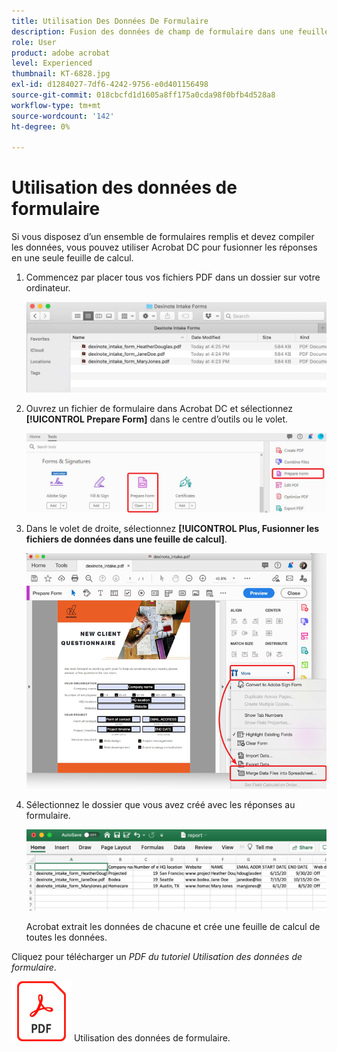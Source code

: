 ```yaml
---
title: Utilisation Des Données De Formulaire
description: Fusion des données de champ de formulaire dans une feuille de calcul unique dans Acrobat DC
role: User
product: adobe acrobat
level: Experienced
thumbnail: KT-6828.jpg
exl-id: d1284027-7df6-4242-9756-e0d401156498
source-git-commit: 018cbcfd1d1605a8ff175a0cda98f0bfb4d528a8
workflow-type: tm+mt
source-wordcount: '142'
ht-degree: 0%

---
```


# Utilisation des données de formulaire

Si vous disposez d’un ensemble de formulaires remplis et devez compiler les données, vous pouvez utiliser Acrobat DC pour fusionner les réponses en une seule feuille de calcul.

1. Commencez par placer tous vos fichiers PDF dans un dossier sur votre ordinateur.

   ![Données de formulaire Étape 1](../assets/FormData_1.png)

1. Ouvrez un fichier de formulaire dans Acrobat DC et sélectionnez **[!UICONTROL Prepare Form]** dans le centre d’outils ou le volet.

   ![Étape 2 des données de formulaire](../assets/FormData_2.png)

1. Dans le volet de droite, sélectionnez **[!UICONTROL Plus, Fusionner les fichiers de données dans une feuille de calcul]**.

   ![Étape 3 des données de formulaire](../assets/FormData_3.png)

1. Sélectionnez le dossier que vous avez créé avec les réponses au formulaire.

   ![Données de formulaire Étape 4](../assets/FormData_4.png)

   Acrobat extrait les données de chacune et crée une feuille de calcul de toutes les données.

Cliquez pour télécharger un *PDF du tutoriel Utilisation des données de formulaire*.

[![Téléchargez le tutoriel](../assets/acrobat_PDF_96.png)](../assets/AcrobatDCFormData.pdf) Utilisation des données de formulaire.
